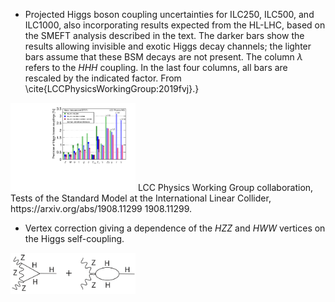 - Projected Higgs boson coupling uncertainties for ILC250, ILC500, and ILC1000, also  incorporating  results expected from the HL-LHC, based on the SMEFT analysis described in the text.   The darker bars show the results allowing invisible and exotic Higgs decay channels; the lighter bars assume that these BSM decays are not present.  The column $\lambda$ refers to the $HHH$ coupling.  In the last four columns, all bars are rescaled by the indicated factor.   From \cite{LCCPhysicsWorkingGroup:2019fvj}.}
<img src="figures/ILC2019fit.pdf" width="200" /> 
 LCC Physics Working Group collaboration, Tests of the Standard Model at the International Linear Collider, https://arxiv.org/abs/1908.11299  1908.11299.  


- Vertex correction giving a dependence of the $HZZ$ and $HWW$ vertices on the Higgs self-coupling.
<img src="figures/HiggsVertex.pdf" width="200" /> 



